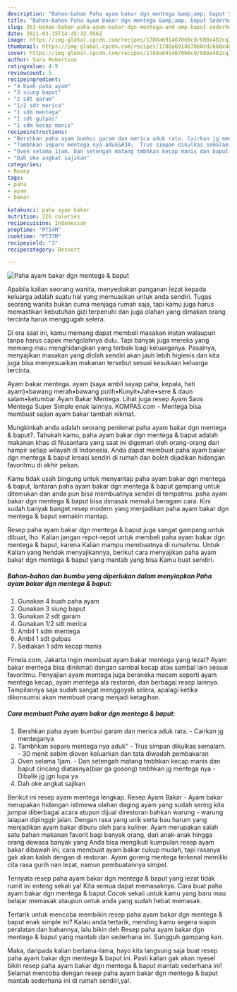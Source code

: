 ```yaml
---
description: "Bahan-bahan Paha ayam bakar dgn mentega &amp;amp; baput Sederhana Untuk Jualan"
title: "Bahan-bahan Paha ayam bakar dgn mentega &amp;amp; baput Sederhana Untuk Jualan"
slug: 353-bahan-bahan-paha-ayam-bakar-dgn-mentega-and-amp-baput-sederhana-untuk-jualan
date: 2021-03-15T14:45:33.856Z
image: https://img-global.cpcdn.com/recipes/1788a691467060cd/680x482cq70/paha-ayam-bakar-dgn-mentega-baput-foto-resep-utama.jpg
thumbnail: https://img-global.cpcdn.com/recipes/1788a691467060cd/680x482cq70/paha-ayam-bakar-dgn-mentega-baput-foto-resep-utama.jpg
cover: https://img-global.cpcdn.com/recipes/1788a691467060cd/680x482cq70/paha-ayam-bakar-dgn-mentega-baput-foto-resep-utama.jpg
author: Sara Robertson
ratingvalue: 4.9
reviewcount: 5
recipeingredient:
- "4 buah paha ayam"
- "3 siung baput"
- "2 sdt garam"
- "1/2 sdt merica"
- "1 sdm mentega"
- "1 sdt gulpas"
- "1 sdm kecap manis"
recipeinstructions:
- "Bershkan paha ayam bumbui garam dan merica aduk rata. Cairkan jg menteganya"
- "Tambhkan separo mentega nya aduk&#34;  Trus simpan dikulkas semalam. 30 menit seblm dioven keluarkan dan tata diwadah pembakaran"
- "Oven selama 1jam. Dan setengah matang tmbhkan kecap manis dan baput cincang diatasnya(biar ga gosong) tmbhkan jg mentega nya Dibalik jg jgn lupa ya"
- "Dah oke angkat sajikan"
categories:
- Resep
tags:
- paha
- ayam
- bakar

katakunci: paha ayam bakar 
nutrition: 226 calories
recipecuisine: Indonesian
preptime: "PT14M"
cooktime: "PT37M"
recipeyield: "3"
recipecategory: Dessert

---
```



![Paha ayam bakar dgn mentega &amp; baput](https://img-global.cpcdn.com/recipes/1788a691467060cd/680x482cq70/paha-ayam-bakar-dgn-mentega-baput-foto-resep-utama.jpg)

Apabila kalian seorang wanita, menyediakan panganan lezat kepada keluarga adalah suatu hal yang memuaskan untuk anda sendiri. Tugas seorang  wanita bukan cuma menjaga rumah saja, tapi kamu juga harus memastikan kebutuhan gizi terpenuhi dan juga olahan yang dimakan orang tercinta harus menggugah selera.

Di era  saat ini, kamu memang dapat membeli masakan instan walaupun tanpa harus capek mengolahnya dulu. Tapi banyak juga mereka yang memang mau menghidangkan yang terbaik bagi keluarganya. Pasalnya, menyajikan masakan yang diolah sendiri akan jauh lebih higienis dan kita juga bisa menyesuaikan makanan tersebut sesuai kesukaan keluarga tercinta. 

Ayam bakar mentega. ayam (saya ambil sayap paha, kepala, hati ayam)•bawang merah•bawang putih•Kunyit•Jahe•sere &amp; daun salam•ketumbar Ayam Bakar Mentega. Lihat juga resep Ayam Saos Mentega Super Simple enak lainnya. KOMPAS.com - Mentega bisa membuat sajian ayam bakar tambah nikmat.

Mungkinkah anda adalah seorang penikmat paha ayam bakar dgn mentega &amp; baput?. Tahukah kamu, paha ayam bakar dgn mentega &amp; baput adalah makanan khas di Nusantara yang saat ini digemari oleh orang-orang dari hampir setiap wilayah di Indonesia. Anda dapat membuat paha ayam bakar dgn mentega &amp; baput kreasi sendiri di rumah dan boleh dijadikan hidangan favoritmu di akhir pekan.

Kamu tidak usah bingung untuk menyantap paha ayam bakar dgn mentega &amp; baput, lantaran paha ayam bakar dgn mentega &amp; baput gampang untuk ditemukan dan anda pun bisa membuatnya sendiri di tempatmu. paha ayam bakar dgn mentega &amp; baput bisa dimasak memalui beragam cara. Kini sudah banyak banget resep modern yang menjadikan paha ayam bakar dgn mentega &amp; baput semakin mantap.

Resep paha ayam bakar dgn mentega &amp; baput juga sangat gampang untuk dibuat, lho. Kalian jangan repot-repot untuk membeli paha ayam bakar dgn mentega &amp; baput, karena Kalian mampu membuatnya di rumahmu. Untuk Kalian yang hendak menyajikannya, berikut cara menyajikan paha ayam bakar dgn mentega &amp; baput yang mantab yang bisa Kamu buat sendiri.

<!--inarticleads1-->

##### Bahan-bahan dan bumbu yang diperlukan dalam menyiapkan Paha ayam bakar dgn mentega &amp; baput:

1. Gunakan 4 buah paha ayam
1. Gunakan 3 siung baput
1. Gunakan 2 sdt garam
1. Gunakan 1/2 sdt merica
1. Ambil 1 sdm mentega
1. Ambil 1 sdt gulpas
1. Sediakan 1 sdm kecap manis


Fimela.com, Jakarta Ingin membuat ayam bakar mentega yang lezat? Ayam bakar mentega bisa dinikmati dengan sambal kecap atau sambal lain sesuai favoritmu. Penyajian ayam mentega juga beraneka macam seperti ayam mentega kecap, ayam mentega ala restoran, dan berbagai resep lainnya. Tampilannya saja sudah sangat menggoyah selera, apalagi ketika dikonsumsi akan membuat orang menjadi ketagihan. 

<!--inarticleads2-->

##### Cara membuat Paha ayam bakar dgn mentega &amp; baput:

1. Bershkan paha ayam bumbui garam dan merica aduk rata. - Cairkan jg menteganya
1. Tambhkan separo mentega nya aduk&#34;  - Trus simpan dikulkas semalam. - 30 menit seblm dioven keluarkan dan tata diwadah pembakaran
1. Oven selama 1jam. - Dan setengah matang tmbhkan kecap manis dan baput cincang diatasnya(biar ga gosong) tmbhkan jg mentega nya - Dibalik jg jgn lupa ya
1. Dah oke angkat sajikan


Berikut ini resep ayam mentega lengkap. Resep Ayam Bakar - Ayam bakar merupakan hidangan istimewa olahan daging ayam yang sudah sering kita jumpai diberbagai acara atupun dijual direstoran bahkan warung - warung lalapan dipinggir jalan. Dengan rasa yang unik serta bau harum yang menjadikan ayam bakar diburu oleh para kuliner. Ayam merupakan salah satu bahan makanan favorit bagi banyak orang, dari anak-anak hingga orang dewasa banyak yang Anda bisa mengikuti kumpulan resep ayam bakar dibawah ini, cara membuat ayam bakar cukup mudah, tapi rasanya gak akan kalah dengan di restoran. Ayam goreng mentega terkenal memiliki cita rasa gurih nan lezat, namun pembuatannya simpel. 

Ternyata resep paha ayam bakar dgn mentega &amp; baput yang lezat tidak rumit ini enteng sekali ya! Kita semua dapat memasaknya. Cara buat paha ayam bakar dgn mentega &amp; baput Cocok sekali untuk kamu yang baru mau belajar memasak ataupun untuk anda yang sudah hebat memasak.

Tertarik untuk mencoba membikin resep paha ayam bakar dgn mentega &amp; baput enak simple ini? Kalau anda tertarik, mending kamu segera siapin peralatan dan bahannya, lalu bikin deh Resep paha ayam bakar dgn mentega &amp; baput yang mantab dan sederhana ini. Sungguh gampang kan. 

Maka, daripada kalian berlama-lama, hayo kita langsung saja buat resep paha ayam bakar dgn mentega &amp; baput ini. Pasti kalian gak akan nyesel bikin resep paha ayam bakar dgn mentega &amp; baput mantab sederhana ini! Selamat mencoba dengan resep paha ayam bakar dgn mentega &amp; baput mantab sederhana ini di rumah sendiri,ya!.

